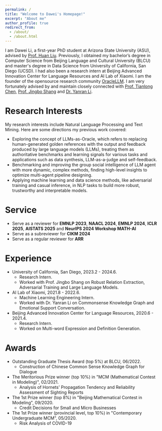 ```yaml
---
permalink: /
title: "Welcome to Dawei's Homepage!"
excerpt: "About me"
author_profile: true
redirect_from: 
  - /about/
  - /about.html
---
```


I am Dawei Li, a first-year PhD student at Arizona State University (ASU), advised by [Prof. Huan Liu](https://www.public.asu.edu/~huanliu/). Previously, I obtained my bachelor’s degree in Computer Science from Beijing Language and Cultural University (BLCU) and master's degree in Data Science from University of California, San Diego (UCSD). I had also been a research intern at Beijing Advanced Innovation Center for Language Resources and AI Lab of Xiaomi. I am the founder of the opensource research community [OracleLLM](https://oracle-llm.github.io/). I am very fortunately advised by and maintain closely connected with [Prof. Tianlong Chen](https://tianlong-chen.github.io/), [Prof. Jingbo Shang](https://shangjingbo1226.github.io/) and [Dr. Yanran Li](http://yanran.li/about/).

Research Interests
======
My research interests include Natural Language Processing and Text Mining. Here are some directions my previous work covered:

* Exploring the concept of LLMs-as-Oracle, which refers to replacing human-generated golden references with the output and feedback produced by large language models (LLMs), treating them as authoritative benchmarks and learning signals for various tasks and applications such as data synthesis, LLM-as-a-judge and self-feedback.
* Benchmarking and improving the group social intelligence of LLM agent with more dynamic, complex methods, finding high-level insights to optimize multi-agent pipeline designing.
* Applying machine learning and data science methods, like adversarial training and casual inference, in NLP tasks to build more robust, trustworthy and interpretable models.

Service
======
* Serve as a reviewer for **EMNLP 2023**, **NAACL 2024**, **EMNLP 2024**, **ICLR 2025**, **AISTATS 2025** and **NeurIPS 2024 Workshop MATH-AI**
* Serve as a subreviewer for **CIKM 2024**
* Serve as a regular reviewer for **ARR**

Experience
======
* University of California, San Diego, 2023.2 - 2024.6.
  * Research Intern.
  * Worked with Prof. Jingbo Shang on Robust Relation Extraction, Adversarial Training and Large Language Models.
* AI Lab of Xiaomi, 2021.8 - 2022.6.
  * Machine Learning Engineering Intern.
  * Worked with Dr. Yanran Li on Commonsense Knowledge Graph and Emotional Support Conversation.
* Beijing Advanced Innovation Center for Language Resources, 2020.6 - 2021.4.
  * Research Intern.
  * Worked on Multi-word Expression and Definition Generation.

Awards
======
* Outstanding Graduate Thesis Award (top 5%) at BLCU, 06/2022.
  * Construction of Chinese Common Sense Knowledge Graph for Dialogue
* The Meritorious Prize winner (top 10%) in "MCM (Mathematical Contest in Modeling)", 02/2021.
  * Analysis of Hornets' Propagation Tendency and Reliability Assessment of Sighting Reports
* The 1st Prize winner (top 8%) in "Beijing Mathematical Contest in Modeling", 09/2020.
  * Credit Decisions for Small and Micro Businesses
* The 1st Prize winner (provincial level, top 10%) in "Contemporary Undergraduate MCM", 05/2020.
  * Risk Analysis of COVID-19
